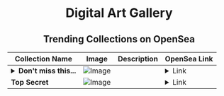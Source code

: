 <div align="center">

# Digital Art Gallery

## Trending Collections on OpenSea

| Collection Name                       | Image                                                                                     | Description                       | OpenSea Link                                                                                          |
|---------------------------------------|-------------------------------------------------------------------------------------------|-----------------------------------|--------------------------------------------------------------------------------------------------------|
| **<details><summary>Don't miss this...</summary>Don't miss this chance!</details>** | ![Image](https://i.seadn.io/s/raw/files/faaf43ce9974d64a13f145f3a8d69987.png?w=500&auto=format?w=200&auto=format) |  | <details><summary>Link</summary>[Don't miss this chance!](https://opensea.io/collection/don-t-miss-this-chance-1781)</details> |
| **Top Secret** | ![Image](https://i.seadn.io/s/raw/files/8064738a4ccb882e849e6ed3b8445eb2.png?w=500&auto=format?w=200&auto=format) |  | <details><summary>Link</summary>[Top Secret](https://opensea.io/collection/top-secret-7)</details> |

</div>